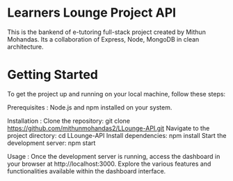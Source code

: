 # Learners Lounge Project API
This is the bankend of e-tutoring full-stack project created by Mithun Mohandas. 
Its a collaboration of Express, Node, MongoDB in clean architecture.

# Getting Started
To get the project up and running on your local machine, follow these steps:

Prerequisites :
Node.js and npm installed on your system.

Installation :
Clone the repository: git clone https://github.com/mithunmohandas2/LLounge-API.git
Navigate to the project directory: cd LLounge-API
Install dependencies: npm install
Start the development server: npm start

Usage :
Once the development server is running, access the dashboard in your browser at http://localhost:3000. Explore the various features and functionalities available within the dashboard interface.

